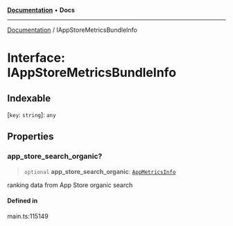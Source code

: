 [**Documentation**](../README.md) • **Docs**

***

[Documentation](../globals.md) / IAppStoreMetricsBundleInfo

# Interface: IAppStoreMetricsBundleInfo

## Indexable

 \[`key`: `string`\]: `any`

## Properties

### app\_store\_search\_organic?

> `optional` **app\_store\_search\_organic**: [`AppMetricsInfo`](../classes/AppMetricsInfo.md)

ranking data from App Store organic search

#### Defined in

main.ts:115149
